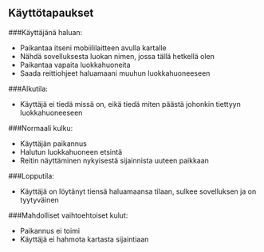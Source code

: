 ## Käyttötapaukset

###Käyttäjänä haluan: 
* Paikantaa itseni mobiililaitteen avulla kartalle
* Nähdä sovelluksesta luokan nimen, jossa tällä hetkellä olen
* Paikantaa vapaita luokkahuoneita
* Saada reittiohjeet haluamaani muuhun luokkahuoneeseen

###Alkutila:
* Käyttäjä ei tiedä missä on, eikä tiedä miten päästä johonkin tiettyyn luokkahuoneeseen

###Normaali kulku:
* Käyttäjän paikannus
* Halutun luokkahuoneen etsintä
* Reitin näyttäminen nykyisestä sijainnista uuteen paikkaan

###Lopputila: 
* Käyttäjä on löytänyt tiensä haluamaansa tilaan, sulkee sovelluksen ja on tyytyväinen


###Mahdolliset vaihtoehtoiset kulut:
* Paikannus ei toimi
* Käyttäjä ei hahmota kartasta sijaintiaan
